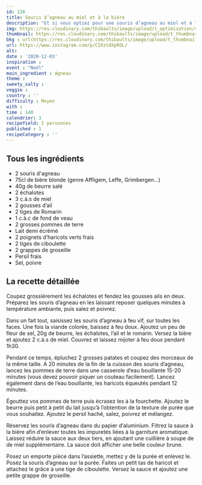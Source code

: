 ```yaml
---
id: 126
title: Souris d’agneau au miel et à la bière
description: "Et si vous optiez pour une souris d’agneau au miel et à la bière pour votre Réveillon ? C’est un délice"
img: https://res.cloudinary.com/thibaults/image/upload/t_optimisation/v1606684804/Recipes/20201203_souris_agneau.jpg
thumbnail: https://res.cloudinary.com/thibaults/image/upload/t_thumbnail_josie/v1606684804/Recipes/20201203_souris_agneau.jpg
bkg : url(https://res.cloudinary.com/thibaults/image/upload/t_thumbnail_josie/v1606684804/Recipes/20201203_souris_agneau.jpg)
url: https://www.instagram.com/p/CIXztdXpROL/
alt: 
date : '2020-12-03'
inspiration : 
event : "Noël"
main_ingredient : Agneau
theme : 
sweety_salty : 
veggie : 
country : ''
difficulty : Moyen
with : 
time : 140
calendrier: 3
recipeYield: 2 personnes
published : 1
recipeCategory : ''
---
```


## Tous les ingrédients
 - 2 souris d'agneau
 - 75cl de bière blonde (genre Affligem, Leffe, Grimbergen…)
 - 40g de beurre salé
 - 2 échalotes
 - 3 c.à.s de miel
 - 2 gousses d’ail
 - 2 tiges de Romarin
 - 1 c.à.c de fond de veau
 - 2 grosses pommes de terre 
 - Lait demi écrémé 
 - 2 poignets d’haricots verts frais 
 - 2 tiges de ciboulette
 - 2 grappes de groseille
 - Persil frais
 - Sel, poivre

## La recette détaillée
Coupez grossièrement les échalotes et fendez les gousses ails en deux. Préparez les souris d’agneau en les laissant reposer quelques minutes à température ambiante, puis salez et poivrez. 

Dans un fait tout, saisissez les souris d’agneau à feu vif, sur toutes les faces. Une fois la viande colorée, baissez à feu doux. Ajoutez un peu de fleur de sel, 20g de beurre, les échalotes, l’ail et le romarin. Versez la bière et ajoutez 2 c.à.s de miel. Couvrez et laissez mijoter à feu doux pendant 1h30.

Pendant ce temps, épluchez 2 grosses patates et coupez des morceaux de la même taille. A 20 minutes de la fin de la cuisson des souris d’agneau, lancez les pommes de terre dans une casserole d’eau bouillante 15-20 minutes (vous devez pouvoir piquer un couteau facilement). Lancez également dans de l’eau bouillante, les haricots équeutés pendant 12 minutes. 

Égouttez vos pommes de terre puis écrasez les à la fourchette. Ajoutez le beurre puis petit à petit du lait jusqu’à l’obtention de la texture de purée que vous souhaitez. Ajoutez le persil haché, salez, poivrez et mélangez. 

Réservez les souris d’agneau dans du papier d’aluminium. Filtrez la sauce à la bière afin d’enlever toutes les impuretés liées à la garniture aromatique. Laissez réduire la sauce aux deux tiers, en ajoutant une cuillière à soupe de de miel supplémentaire. La sauce doit afficher une belle couleur brune.

Posez un emporte pièce dans l’assiette, mettez y de la purée et enlevez le.  Posez la souris d’agneau sur la purée.  Faites un petit tas de haricot et attachez le grâce à une tige de ciboulette. Versez la sauce et ajoutez une petite grappe de groseille. 